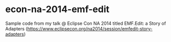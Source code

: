 econ-na-2014-emf-edit
=====================

Sample code from my talk @ Eclipse Con NA 2014 titled EMF.Edit: a Story of Adapters (https://www.eclipsecon.org/na2014/session/emfedit-story-adapters)
